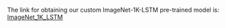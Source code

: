 The link for obtaining our custom ImageNet-1K-LSTM pre-trained model is:
[ImageNet_1K_LSTM](https://drive.google.com/file/d/17-YpkgIccvEJvR8YAemGuQu0ZG8_VHS9/view?usp=drive_link)

